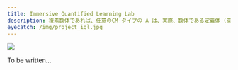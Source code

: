 ```yaml
---
title: Immersive Quantified Learning Lab
description: 複素数体であれば、任意のCM-タイプの A は、実際、数体である定義体 (英語版) (field of definition)を持っている。自己準同型環の可能なタイプは、対合 (ロサチの対合 (英語版) (Rosati involution) をもつ環として既に分類されていて、CM-タイプのアーベル多様体の分類を導き出す。
eyecatch: /img/project_iql.jpg
---
```


<img src="/img/project_iql.jpg" class="image-on-frame" />

To be written...